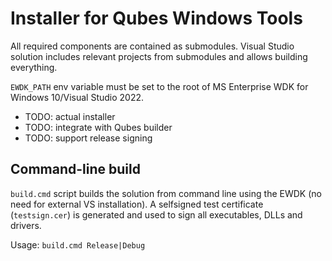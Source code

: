 # Installer for Qubes Windows Tools

All required components are contained as submodules.
Visual Studio solution includes relevant projects from submodules and allows building everything.

`EWDK_PATH` env variable must be set to the root of MS Enterprise WDK for Windows 10/Visual Studio 2022.

- TODO: actual installer
- TODO: integrate with Qubes builder
- TODO: support release signing

## Command-line build

`build.cmd` script builds the solution from command line using the EWDK (no need for external VS installation).
A selfsigned test certificate (`testsign.cer`) is generated and used to sign all executables, DLLs and drivers.

Usage: `build.cmd Release|Debug`
